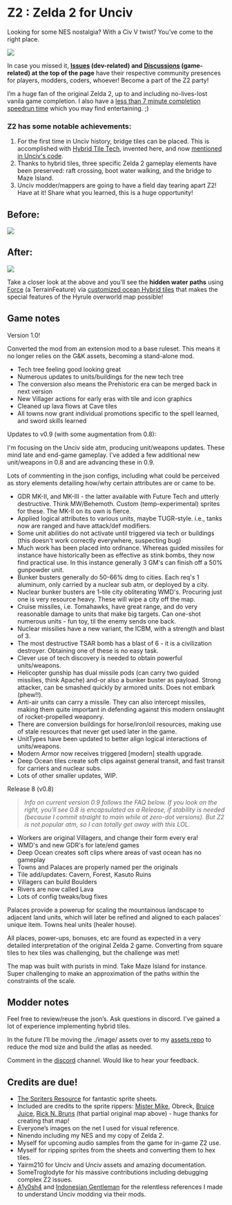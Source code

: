 
# Z2 : Zelda 2 for Unciv

Looking for some NES nostalgia? With a Civ V twist? You’ve come to the right place.

![](https://raw.githubusercontent.com/hackedpassword/Z2/main/preview.png)

In case you missed it, **[Issues](https://github.com/hackedpassword/Z2/issues) (dev-related) and [Discussions](https://github.com/hackedpassword/Z2/discussions) (game-related) at the top of the page** have their respective community presences for players, modders, coders, whoever! Become a part of the Z2 party! 

I’m a huge fan of the original Zelda 2, up to and including no-lives-lost vanila game completion. I also have a [less than 7 minute completion speedrun time](https://youtu.be/uHrhG_AkObw) which you may find entertaining. ;) 

### Z2 has some notable achievements:

1. For the first time in Unciv history, bridge tiles can be placed. This is accomplished with [Hybrid Tile Tech](HybridTileTech.md), invented here, and now [mentioned in Unciv's code](https://github.com/yairm210/Unciv/blob/11108112b513da41fe80875c01332650455f1196/core/src/com/unciv/models/ruleset/validation/RulesetValidator.kt#L352).
2. Thanks to hybrid tiles, three specific Zelda 2 gameplay elements have been preserved: raft crossing, boot water walking, and the bridge to Maze Island.
3. Unciv modder/mappers are going to have a field day tearing apart Z2! Have at it! Share what you learned, this is a huge opportunity!

## Before:

![](https://raw.githubusercontent.com/hackedpassword/Unciv-Assets/main/Images/Z2/Z2_before.png)

## After:
![](https://raw.githubusercontent.com/hackedpassword/Unciv-Assets/main/Images/Z2/Screenshot_20231006_182203.jpg)

Take a closer look at the above and you'll see the **hidden water paths** using [Force](https://github.com/hackedpassword/Z2/blob/a28fc4ceebfa023fb7481dfcedd35cacc9fe58d3/jsons/Terrains.json#L282) (a TerrainFeature) via [customized ocean Hybrid tiles](https://github.com/hackedpassword/Z2/blob/a28fc4ceebfa023fb7481dfcedd35cacc9fe58d3/jsons/Terrains.json#L791) that makes the special features of the Hyrule overworld map possible! 

## Game notes

Version 1.0!

Converted the mod from an extension mod to a base ruleset. This means it no longer relies on the G&K assets, becoming a stand-alone mod.

- Tech tree feeling good looking great
- Numerous updates to units/buildings for the new tech tree
- The conversion also means the Prehistoric era can be merged back in next version
- New Villager actions for early eras with tile and icon graphics
- Cleaned up lava flows at Cave tiles
- All towns now grant individual promotions specific to the spell learned, and sword skills learned

Updates to v0.9 (with some augmentation from 0.8):

I'm focusing on the Unciv side atm, producing unit/weapons updates. These mind late and end-game gameplay. I've added a few additional new unit/weapons in 0.8 and are advancing these in 0.9.

Lots of commenting in the json configs, including what could be perceived as story elements detailing how/why certain attributes are or came to be.

- GDR MK-II, and MK-III - the latter available with Future Tech and utterly destructive. Think MW/Behemoth. Custom (temp-experimental) sprites for these. The MK-II on its own is fierce.
- Applied logical attributes to various units, maybe TUGR-style. i.e., tanks now are ranged and have attack/def modifiers.
- Some unit abilities do not activate until triggered via tech or buildings (this doesn't work correctly everywhere, suspecting bug)
- Much work has been placed into ordnance. Whereas guided missiles for instance have historically been as effective as stink bombs, they now find practical use. In this instance generally 3 GM's can finish off a 50% gunpowder unit.
- Bunker busters generally do 50-66% dmg to cities. Each req's 1 aluminum, only carried by a nuclear sub atm, or deployed by a city.
- Nuclear bunker busters are 1-tile city obliterating WMD's. Procuring just one is very resource heavy. These will wipe a city off the map.
- Cruise missiles, i.e. Tomahawks, have great range, and do very reasonable damage to units that make big targets. Can one-shot numerous units - fun toy, til the enemy sends one back.
- Nuclear missilies have a new variant, the ICBM, with a strength and blast of 3.
- The most destructive TSAR bomb has a blast of 6 - it is a civilization destroyer. Obtaining one of these is no easy task.
- Clever use of tech discovery is needed to obtain powerful units/weapons.
- Helicopter gunship has dual missile pods (can carry two guided missilies, think Apache) and-or also a bunker buster as payload. Strong attacker, can be smashed quickly by armored units. Does not embark (phew!!).
- Anti-air units can carry a missile. They can also intercept missiles, making them quite important in defending against this modern onslaught of rocket-propelled weaponry.
- There are conversion buildings for horse/iron/oil resources, making use of stale resources that never get used later in the game.
- UnitTypes have been updated to better align logical interactions of units/weapons.
- Modern Armor now receives triggered [modern] stealth upgrade.
- Deep Ocean tiles create soft clips against general transit, and fast transit for carriers and nuclear subs.
- Lots of other smaller updates, WIP.

Release 8 (v0.8)

> _Info on current version 0.9 follows the FAQ below. If you look on the right, you'll see 0.8 is encapsulated as a Release, if stability is needed (because I commit straight to main while at zero-dot versions). But Z2 is not popular atm, so I can totally get away with this LOL._

- Workers are original Villagers, and change their form every era!
- WMD's and new GDR's for late/end games
- Deep Ocean creates soft clips where areas of vast ocean has no gameplay
- Towns and Palaces are properly named per the originals
- Tile add/updates: Cavern, Forest, Kasuto Ruins
- Villagers can build Boulders
- Rivers are now called Lava
- Lots of config tweaks/bug fixes

Palaces provide a powerup for scaling the mountainous landscape to adjacent land units, which will later be refined and aligned to each palaces' unique item. Towns heal units (healer house).

All places, power-ups, bonuses, etc are found as expected in a very detailed interpretation of the original Zelda 2 game. Converting from square tiles to hex tiles was challenging, but the challenge was met!

The map was built with purists in mind. Take Maze Island for instance. Super challenging to make an approximation of the paths within the constraints of the scale.

## Modder notes

Feel free to review/reuse the json’s. Ask questions in discord. I've gained a lot of experience implementing hybrid tiles.

In the future I’ll be moving the ./image/ assets over to my [assets repo](https://github.com/hackedpassword/Unciv-Assets/images/Z2/) to reduce the mod size and build the atlas as needed.

Comment in the [discord](https://discord.com/channels/586194543280390151/1138883296835682324) channel. Would like to hear your feedback.


## Credits are due!

- [The Spriters Resource]( https://www.spriters-resource.com/) for fantastic sprite sheets.
- Included are credits to the sprite rippers: [Mister Mike](https://www.spriters-resource.com/submitter/MisterMike/), Obreck, [Bruice Juice](https://retrogamezone.co.uk/zelda2.htm), [Rick N. Bruns](https://www.pinterest.com/snesmaster/) (that partial original map above) - huge thanks for creating that map!
- Everyone’s images on the net I used for visual reference.
- Ninendo including my NES and my copy of Zelda 2.
- Myself for upcoming audio samples from the game for in-game Z2 use.
- Myself for ripping sprites from the sheets and converting them to hex tiles.
- Yairm210 for Unciv and Unciv assets and amazing documentation.
- SomeTroglodyte for his massive contributions including debugging complex Z2 issues.
- [A1y0sh4](https://github.com/A1y0sh4/The-Great-Unciv-Rework) and [Indonesian Gentleman](https://github.com/carriontrooper/Alpha-Frontier) for the relentless references I made to understand Unciv modding via their mods.
